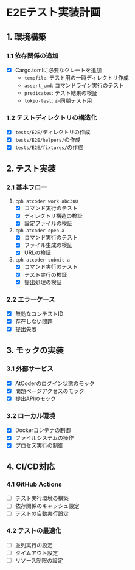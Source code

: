 # E2Eテスト実装計画

## 1. 環境構築

### 1.1 依存関係の追加
- [x] Cargo.tomlに必要なクレートを追加
  - `tempfile`: テスト用の一時ディレクトリ作成
  - `assert_cmd`: コマンドライン実行のテスト
  - `predicates`: テスト結果の検証
  - `tokio-test`: 非同期テスト用

### 1.2 テストディレクトリの構造化
- [x] `tests/E2E/`ディレクトリの作成
- [x] `tests/E2E/helpers/`の作成
- [x] `tests/E2E/fixtures/`の作成

## 2. テスト実装

### 2.1 基本フロー
1. `cph atcoder work abc300`
   - [x] コマンド実行のテスト
   - [x] ディレクトリ構造の検証
   - [x] 設定ファイルの検証

2. `cph atcoder open a`
   - [x] コマンド実行のテスト
   - [x] ファイル生成の検証
   - [x] URLの検証

3. `cph atcoder submit a`
   - [x] コマンド実行のテスト
   - [x] テスト実行の検証
   - [x] 提出処理の検証

### 2.2 エラーケース
- [x] 無効なコンテストID
- [x] 存在しない問題
- [x] 提出失敗

## 3. モックの実装

### 3.1 外部サービス
- [x] AtCoderのログイン状態のモック
- [x] 問題ページアクセスのモック
- [x] 提出APIのモック

### 3.2 ローカル環境
- [x] Dockerコンテナの制御
- [x] ファイルシステムの操作
- [x] プロセス実行の制御

## 4. CI/CD対応

### 4.1 GitHub Actions
- [ ] テスト実行環境の構築
- [ ] 依存関係のキャッシュ設定
- [ ] テストの自動実行設定

### 4.2 テストの最適化
- [ ] 並列実行の設定
- [ ] タイムアウト設定
- [ ] リソース制限の設定 